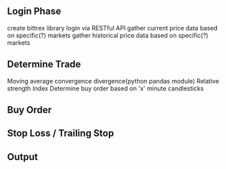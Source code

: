 Login Phase
-----------------
create bittrex library
login via RESTful API
gather current price data based on specific(?) markets
gather historical price data based on specific(?) markets

Determine Trade
-----------------
Moving average convergence divergence(python pandas module)
Relative strength Index
Determine buy order based on 'x' minute candlesticks


Buy Order
-----------------


Stop Loss / Trailing Stop
-----------------


Output
-----------------
